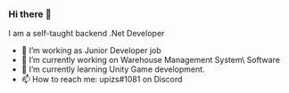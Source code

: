 ### Hi there 👋 
I am a self-taught backend .Net Developer 
- 🤔 I’m working as Junior Developer job
- 🔭 I’m currently working on Warehouse Management System\ Software
- 🌱 I’m currently learning Unity Game development.
- 📫 How to reach me: upizs#1081 on Discord
<!--
**upizs/upizs** is a ✨ _special_ ✨ repository because its `README.md` (this file) appears on your GitHub profile.

Here are some ideas to get you started:

- 🔭 I’m currently working on ...
- 🌱 I’m currently learning ...
- 👯 I’m looking to collaborate on ...
- 🤔 I’m looking for help with ...
- 💬 Ask me about ...
- 📫 How to reach me: ...
- 😄 Pronouns: ...
- ⚡ Fun fact: ...
-->
